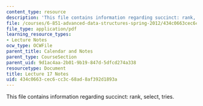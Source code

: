 ```yaml
---
content_type: resource
description: 'This file contains information regarding succinct: rank, select, tries.'
file: /courses/6-851-advanced-data-structures-spring-2012/434c0663cec6cc3c68ad8af392d1893a_MIT6_851S12_Lec17.pdf
file_type: application/pdf
learning_resource_types:
- Lecture Notes
ocw_type: OCWFile
parent_title: Calendar and Notes
parent_type: CourseSection
parent_uid: 9d1ac4aa-2b01-9b19-847d-5dfcd274a338
resourcetype: Document
title: Lecture 17 Notes
uid: 434c0663-cec6-cc3c-68ad-8af392d1893a
---
```

This file contains information regarding succinct: rank, select, tries.

